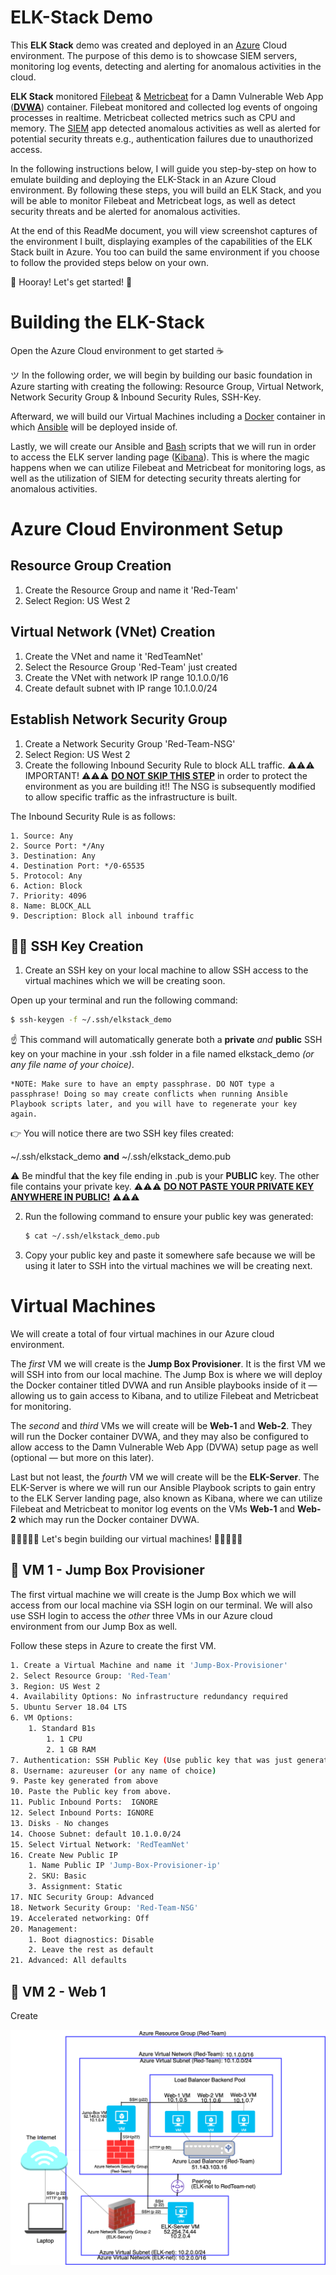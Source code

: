 # ELK-Stack Demo
This <b>ELK Stack</b> demo was created and deployed in an <a href="https://portal.azure.com">Azure</a>  Cloud environment. The purpose of this demo is to showcase SIEM servers, monitoring log events, detecting and alerting for anomalous activities in the cloud. 

<b>ELK Stack</b> monitored <a href="https://www.elastic.co/beats/filebeat">Filebeat</a> & <a href="https://www.elastic.co/beats/metricbeat">Metricbeat</a> for a Damn Vulnerable Web App (<b><a href="http://www.dvwa.co.uk">DVWA</a></b>) container. Filebeat monitored and collected log events of ongoing processes in realtime. Metricbeat collected metrics such as CPU and memory. The <a href="https://www.elastic.co/guide/en/siem/guide/current/index.html">SIEM</a> app detected anomalous activities as well as alerted for potential security threats e.g., authentication failures due to unauthorized access.
 

In the following instructions below, I will guide you step-by-step on how to emulate building and deploying the ELK-Stack in an Azure Cloud environment. By following these steps, you will build an ELK Stack, and you will be able to monitor Filebeat and Metricbeat logs, as well as detect security threats and be alerted for anomalous activities.

At the end of this ReadMe document, you will view screenshot captures of the environment I built, displaying examples of the capabilities of the ELK Stack built in Azure. You too can build the same environment if you choose to follow the provided steps below on your own.

🙌 Hooray! Let's get started! 🙌
# Building the ELK-Stack #
Open the Azure Cloud environment to get started ☕ 

ツ In the following order, we will begin by building our basic foundation in Azure starting with creating the following: Resource Group, Virtual Network, Network Security Group & Inbound Security Rules, SSH-Key. 

Afterward, we will build our Virtual Machines including a <a href="https://www.docker.com/">Docker</a> container in which <a href="https://www.ansible.com/hubfs/pdfs/Ansible-InDepth-WhitePaper.pdf">Ansible</a> will be deployed inside of. 

Lastly, we will create our Ansible and <a href="https://www.gnu.org/software/bash/">Bash</a> scripts that we will run in order to access the ELK server landing page (<a href="https://www.elastic.co/what-is/kibana">Kibana</a>). This is where the magic happens when we can utilize Filebeat and Metricbeat for monitoring logs, as well as the utilization of SIEM for detecting security threats alerting for anomalous activities.

# Azure Cloud Environment Setup 
## Resource Group Creation ##

1. Create the Resource Group and name it 'Red-Team'
2. Select Region: US West 2
## Virtual Network (VNet) Creation ##

1. Create the VNet and name it 'RedTeamNet'
2. Select the Resource Group 'Red-Team' just created
3. Create the VNet with network IP range 10.1.0.0/16
4. Create default subnet with IP range 10.1.0.0/24

## Establish Network Security Group ##

1. Create a Network Security Group 'Red-Team-NSG'
2. Select Region: US West 2
3. Create the following Inbound Security Rule to block ALL traffic. ⚠️⚠️⚠️ IMPORTANT! ⚠️⚠️⚠️ <b><u>DO NOT SKIP THIS STEP</b></u> in order to protect the environment as you are building it!!</b> The NSG is subsequently modified to allow specific traffic as the infrastructure is built. 

The Inbound Security Rule is as follows:

    1. Source: Any
    2. Source Port: */Any
    3. Destination: Any
    4. Destination Port: */0-65535
    5. Protocol: Any
    6. Action: Block
    7. Priority: 4096
    8. Name: BLOCK_ALL
    9. Description: Block all inbound traffic



## 🔑🔑  SSH Key Creation  ##

1. Create an SSH key on your local machine to allow SSH access to the virtual machines which we will be creating soon. 

Open up your terminal and run the following command:

```bash
$ ssh-keygen -f ~/.ssh/elkstack_demo
```
☝ This command will automatically generate both a <b>private</b> <i>and</i> <b>public</b> SSH key on your machine in your .ssh folder in a file named elkstack_demo <i>(or any file name of your choice)</i>.

    *NOTE: Make sure to have an empty passphrase. DO NOT type a passphrase! Doing so may create conflicts when running Ansible Playbook scripts later, and you will have to regenerate your key again.

👉 You will notice there are two SSH key files created: 

~/.ssh/elkstack_demo
<b>and</b>
~/.ssh/elkstack_demo.pub

⚠️ Be mindful that the key file ending in .pub is your <b>PUBLIC</b> key. The other file contains your private key. ⚠️⚠️⚠️ <u><b>DO NOT PASTE YOUR PRIVATE KEY ANYWHERE IN PUBLIC!</b></u> ⚠️⚠️⚠️

2. Run the following command to ensure your public key was generated:

    ```bash
    $ cat ~/.ssh/elkstack_demo.pub
    ```

3. Copy your public key and paste it somewhere safe because we will be using it later to SSH into the virtual machines we will be creating next.

# Virtual Machines #
We will create a total of four virtual machines in our Azure cloud environment.

The <i>first</i> VM we will create is the <b>Jump Box Provisioner</b>. It is the first VM we will SSH into from our local machine. The Jump Box is where we will deploy the Docker container titled DVWA and run Ansible playbooks inside of it — allowing us to gain access to Kibana, and to utilize Filebeat and Metricbeat for monitoring.

The <i>second</i> and <i>third</i> VMs we will create will be <b>Web-1</b> and <b>Web-2</b>. They will run the Docker container DVWA, and they may also be configured to allow access to the Damn Vulnerable Web App (DVWA) setup page as well (optional — but more on this later).

Last but not least, the <i>fourth</i> VM we will create will be the <b>ELK-Server</b>. The ELK-Server is where we will run our Ansible Playbook scripts to gain entry to the ELK Server landing page, also known as Kibana, where we can utilize Filebeat and Metricbeat to monitor log events on the VMs <b>Web-1</b> and <b>Web-2</b> which may run the Docker container DVWA.

🤖🤖🤖🤖🤖 Let's begin building our virtual machines! 🤖🤖🤖🤖🤖


## 👾 VM 1 - Jump Box Provisioner 

The first virtual machine we will create is the Jump Box which we will access from our local machine via SSH login on our terminal. We will also use SSH login to access the <i>other</i> three VMs in our Azure cloud environment from our Jump Box as well.  

Follow these steps in Azure to create the first VM.

```bash
1. Create a Virtual Machine and name it 'Jump-Box-Provisioner'
2. Select Resource Group: 'Red-Team'
3. Region: US West 2
4. Availability Options: No infrastructure redundancy required
5. Ubuntu Server 18.04 LTS
6. VM Options:
	1. Standard B1s
		1. 1 CPU
		2. 1 GB RAM
7. Authentication: SSH Public Key (Use public key that was just generated) 
8. Username: azureuser (or any name of choice)
9. Paste key generated from above
10. Paste the Public key from above.
11. Public Inbound Ports:  IGNORE
12. Select Inbound Ports: IGNORE
13. Disks - No changes
14. Choose Subnet: default 10.1.0.0/24
15. Select Virtual Network: 'RedTeamNet'
16. Create New Public IP
    1. Name Public IP 'Jump-Box-Provisioner-ip'
    2. SKU: Basic
    3. Assignment: Static
17. NIC Security Group: Advanced
18. Network Security Group: 'Red-Team-NSG'
19. Accelerated networking: Off
20. Management:
    1. Boot diagnostics: Disable
    2. Leave the rest as default
21. Advanced: All defaults
```

## 👾 VM 2 - Web 1

Create 

![Cloud Diagram](images/CloudNetwork.png)



